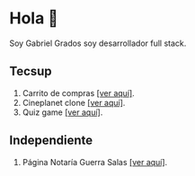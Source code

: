 
# Hola 👋

Soy Gabriel Grados soy desarrollador full stack.

## Tecsup

1. Carrito de compras [[ver aquí]](https://github.com/lggradosm/reto-4-grupo-6).
2. Cineplanet clone [[ver aquí]](https://github.com/lggradosm/reto-3-grupo-6).
3. Quiz game  [[ver aquí]](https://github.com/lggradosm/reto-2-grupo-6).
 
## Independiente

1. Página Notaría Guerra Salas [[ver aquí]](https://github.com/lggradosm/guerra-salas-app).
